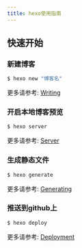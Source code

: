 ```yaml
---
title: hexo使用指南
---
```


## 快速开始

### 新建博客

``` bash
$ hexo new "博客名"
```

更多请参考: [Writing](https://hexo.io/docs/writing.html)

### 开启本地博客预览

``` bash
$ hexo server
```

更多请参考: [Server](https://hexo.io/docs/server.html)

### 生成静态文件

``` bash
$ hexo generate
```

更多请参考: [Generating](https://hexo.io/docs/generating.html)

### 推送到github上

``` bash
$ hexo deploy
```

更多请参考: [Deployment](https://hexo.io/docs/deployment.html)
